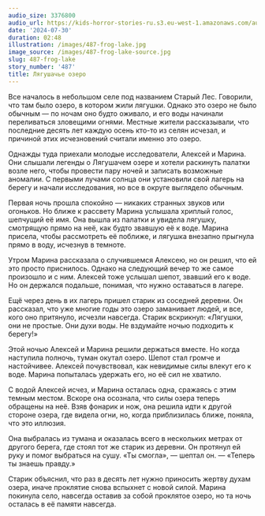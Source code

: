 ```yaml
---
audio_size: 3376800
audio_url: https://kids-horror-stories-ru.s3.eu-west-1.amazonaws.com/audio/487-frog-lake.mp3
date: '2024-07-30'
duration: 02:48
illustration: /images/487-frog-lake.jpg
image_source: /images/487-frog-lake-source.jpg
slug: 487-frog-lake
story_number: '487'
title: Лягушачье озеро
---
```


Все началось в небольшом селе под названием Старый Лес. Говорили, что там было озеро, в котором жили лягушки. Однако это озеро не было обычным — по ночам оно будто оживало, и его воды начинали переливаться зловещими огнями. Местные жители рассказывали, что последние десять лет каждую осень кто-то из селян исчезал, и причиной этих исчезновений считали именно это озеро.

Однажды туда приехали молодые исследователи, Алексей и Марина. Они слышали легенды о Лягушачем озере и хотели раскинуть палатки возле него, чтобы провести пару ночей и записать возможные аномалии. С первыми лучами солнца они установили свой лагерь на берегу и начали исследования, но все в округе выглядело обычным.

Первая ночь прошла спокойно — никаких странных звуков или огоньков. Но ближе к рассвету Марина услышала хриплый голос, шепчущий её имя. Она вышла из палатки и увидела лягушку, смотрящую прямо на неё, как будто звавшую её к воде. Марина присела, чтобы рассмотреть её поближе, и лягушка внезапно прыгнула прямо в воду, исчезнув в темноте.

Утром Марина рассказала о случившемся Алексею, но он решил, что ей это просто приснилось. Однако на следующий вечер то же самое произошло и с ним. Алексей тоже услышал шепот, звавший его к воде. Но он держался подальше, понимая, что нужно оставаться в лагере.

Ещё через день в их лагерь пришел старик из соседней деревни. Он рассказал, что уже многие годы это озеро заманивает людей, и все, кого оно притянуло, исчезли навсегда. Старик вскрикнул: «Лягушки, они не простые. Они духи воды. Не вздумайте ночью подходить к берегу!»

Этой ночью Алексей и Марина решили держаться вместе. Но когда наступила полночь, туман окутал озеро. Шепот стал громче и настойчивее. Алексей почувствовал, как невидимые силы влекут его к воде. Марина попыталась удержать его, но её сил не хватило.

С водой Алексей исчез, и Марина осталась одна, сражаясь с этим темным местом. Вскоре она осознала, что силы озера теперь обращены на неё. Взяв фонарик и нож, она решила идти к другой стороне озера, где видела огни, но, когда приблизилась ближе, поняла, что это иллюзия.

Она выбралась из тумана и оказалась всего в нескольких метрах от другого берега, где стоял тот же старик из деревни. Он протянул ей руку и помог выбраться на сушу. «Ты смогла», — шептал он. — «Теперь ты знаешь правду.»

Старик объяснил, что раз в десять лет нужно приносить жертву духам озера, иначе проклятие снова вспыхнет с новой силой. Марина покинула село, навсегда оставив за собой проклятое озеро, но та ночь осталась в её памяти навсегда.
